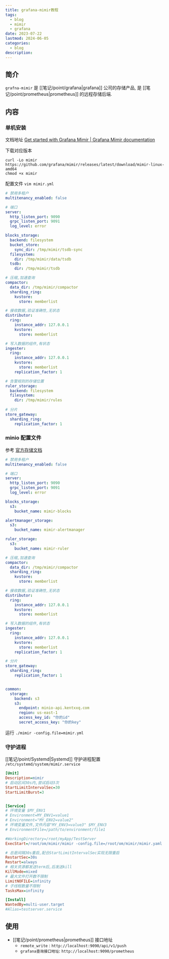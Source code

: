 ```yaml
---
title: grafana-mimir教程
tags:
  - blog
  - mimir
  - grafana
date: 2023-07-22
lastmod: 2024-06-05
categories:
  - blog
description: 
---
```


## 简介

`grafna-mimir` 是 [[笔记/point/grafana|grafana]] 公司的存储产品, 是 [[笔记/point/prometheus|prometheus]] 的远程存储后端.

## 内容

### 单机安装

文档地址 [Get started with Grafana Mimir | Grafana Mimir documentation](https://grafana.com/docs/mimir/latest/get-started/#start-grafana-mimir)

下载对应版本

```shell
curl -Lo mimir https://github.com/grafana/mimir/releases/latest/download/mimir-linux-amd64
chmod +x mimir
```

配置文件 `vim mimir.yml`

```yml
# 禁用多租户
multitenancy_enabled: false

# 端口
server:
  http_listen_port: 9090
  grpc_listen_port: 9091
  log_level: error

blocks_storage:
  backend: filesystem
  bucket_store:
    sync_dir: /tmp/mimir/tsdb-sync
  filesystem:
    dir: /tmp/mimir/data/tsdb
  tsdb:
    dir: /tmp/mimir/tsdb

# 压缩,加速查询
compactor:
  data_dir: /tmp/mimir/compactor
  sharding_ring:
    kvstore:
      store: memberlist

# 接收数据,验证准确性,无状态
distributor:
  ring:
    instance_addr: 127.0.0.1
    kvstore:
      store: memberlist

# 写入数据的组件,有状态
ingester:
  ring:
    instance_addr: 127.0.0.1
    kvstore:
      store: memberlist
    replication_factor: 1

# 告警规则的存储位置
ruler_storage:
  backend: filesystem
  filesystem:
    dir: /tmp/mimir/rules
    
# 分片
store_gateway:
  sharding_ring:
    replication_factor: 1
```

### minio 配置文件

参考 [官方存储文档](https://grafana.com/docs/mimir/latest/configure/configure-object-storage-backend/)

```yaml
# 禁用多租户
multitenancy_enabled: false

# 端口
server:
  http_listen_port: 9090
  grpc_listen_port: 9091
  log_level: error

blocks_storage:
  s3:
    bucket_name: mimir-blocks

alertmanager_storage:
  s3:
    bucket_name: mimir-alertmanager

ruler_storage:
  s3:
    bucket_name: mimir-ruler

# 压缩,加速查询
compactor:
  data_dir: /tmp/mimir/compactor
  sharding_ring:
    kvstore:
      store: memberlist

# 接收数据,验证准确性,无状态
distributor:
  ring:
    instance_addr: 127.0.0.1
    kvstore:
      store: memberlist

# 写入数据的组件,有状态
ingester:
  ring:
    instance_addr: 127.0.0.1
    kvstore:
      store: memberlist
    replication_factor: 1

# 分片
store_gateway:
  sharding_ring:
    replication_factor: 1


common:
  storage:
    backend: s3
    s3:
      endpoint: minio-api.kentxxq.com
      region: us-east-1
      access_key_id: "你的id"
      secret_access_key: "你的key"
```

运行 `./mimir -config.file=mimir.yml`

### 守护进程

[[笔记/point/Systemd|Systemd]] 守护进程配置 `/etc/systemd/system/mimir.service`

```ini
[Unit]
Description=mimir
# 启动区间30s内,尝试启动3次
StartLimitIntervalSec=30
StartLimitBurst=3


[Service]
# 环境变量 $MY_ENV1
# Environment=MY_ENV1=value1
# Environment="MY_ENV2=value2"
# 环境变量文件,文件内容"MY_ENV3=value3" $MY_ENV3
# EnvironmentFile=/path/to/environment/file1

#WorkingDirectory=/root/myApp/TestServer
ExecStart=/root/om/mimir/mimir -config.file=/root/om/mimir/mimir.yaml

# 总是间隔30s重启,配合StartLimitIntervalSec实现无限重启
RestartSec=30s 
Restart=always
# 相关资源都发送term后,后发送kill
KillMode=mixed
# 最大文件打开数不限制
LimitNOFILE=infinity
# 子线程数量不限制
TasksMax=infinity

[Install]
WantedBy=multi-user.target
#Alias=testserver.service
```

## 使用

- [[笔记/point/prometheus|prometheus]] 接口地址
    - `remote_write` : `http://localhost:9090/api/v1/push`
    - `grafana查询接口地址`: `http://localhost:9090/prometheus`
